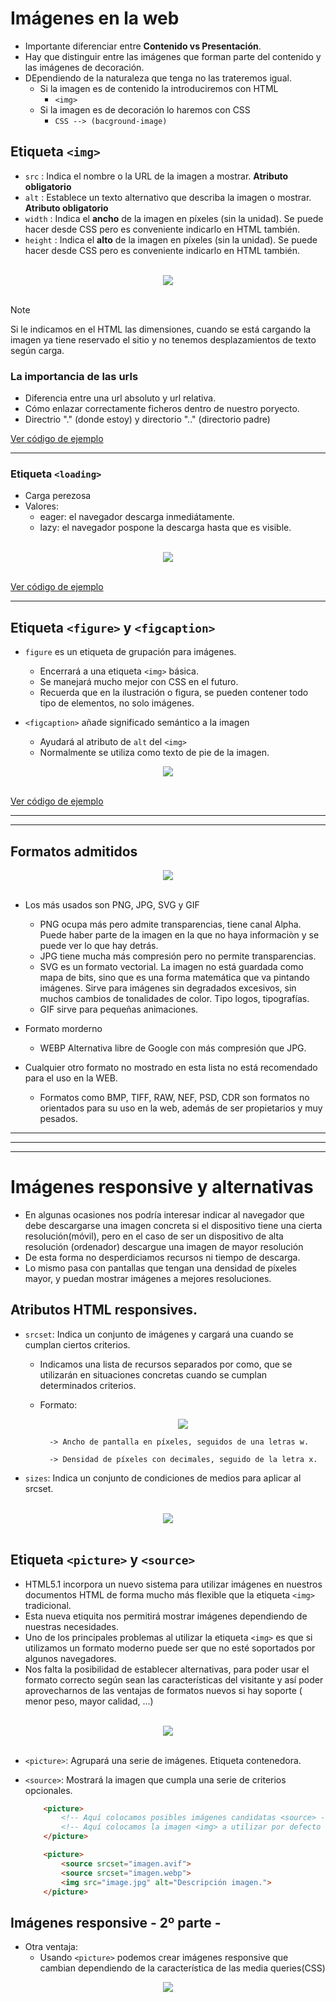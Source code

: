 # Imágenes en la web
- Importante diferenciar entre **Contenido vs Presentación**.
- Hay que distinguir entre las imágenes que forman parte del contenido y las imágenes de decoración.
- DEpendiendo de la naturaleza que tenga no las trateremos igual.
    - Si la imagen es de contenido la introduciremos con HTML
        - `<img>`
    - Si la imagen es de decoración lo haremos con CSS
        - `CSS --> (bacground-image)`

## Etiqueta `<img>`
- `src` : Indica el nombre o la URL de la imagen a mostrar. **Atributo obligatorio**
- `alt` : Establece un texto alternativo que describa la imagen o mostrar. **Atributo obligatorio**
- `width` : Indica el **ancho** de la imagen en píxeles (sin la unidad). Se puede hacer desde CSS pero es conveniente indicarlo en HTML también.
- `height` : Indica el **alto** de la imagen en píxeles (sin la unidad). Se puede hacer desde CSS pero es conveniente indicarlo en HTML también.

<br>
<div style="text-align: center;">
  <img src="img/img.png"/>
</div> 
<br>

>[!NOTE]
> Si le indicamos en el HTML las dimensiones, cuando se está cargando la imagen ya tiene reservado el sitio y no tenemos desplazamientos de texto según carga.


### **La importancia de las urls**
- Diferencia entre una url absoluto y url relativa.
- Cómo enlazar correctamente ficheros dentro de nuestro poryecto.
- Directrio "." (donde estoy) y directorio ".." (directorio padre) 


[Ver código de ejemplo](html/ejercicio1.html)

---

###  Etiqueta `<loading>`
- Carga perezosa 
- Valores: 
    - eager: el navegador descarga inmediátamente.
    - lazy: el navegador pospone la descarga hasta que es visible.

<br>
<div style="text-align: center;">
  <img src="img/loading.png"/>
</div> 
<br>

[Ver código de ejemplo](html/ejercicio2.html)

---

## Etiqueta `<figure>` y `<figcaption>`
- `figure` es un etiqueta de grupación para imágenes.
    - Encerrará a una etiqueta `<img>` básica.
    - Se manejará mucho mejor con CSS en el futuro.
    - Recuerda que en la ilustración o figura, se pueden contener todo tipo de elementos, no solo imágenes.

- `<figcaption>` añade significado semántico a la imagen
    - Ayudará al atributo de `alt` del `<img>`
    - Normalmente se utiliza como texto de pie de la imagen.

<div style="text-align: center;">
  <img src="img/figure.png"/>
</div> 
<br>

[Ver código de ejemplo](html/ejercicio4.html)

---
---

## Formatos admitidos

<div style="text-align: center;">
  <img src="img/formatosadmitidos.png"/>
</div> 
<br>

- Los más usados son PNG, JPG, SVG y GIF
    - PNG ocupa más pero admite transparencias, tiene canal Alpha. Puede haber parte de la imagen en la que no haya informaciòn y se puede ver lo que hay detrás.
    - JPG tiene mucha más compresión pero no permite transparencias.
    - SVG es un formato vectorial. La imagen no está guardada como mapa de bits, sino que es una forma matemática que va pintando imágenes. Sirve para imágenes sin degradados excesivos, sin muchos cambios de tonalidades de color. Tipo logos, tipografías.
    - GIF sirve para pequeñas animaciones.

- Formato morderno
    - WEBP Alternativa libre de Google con más compresión que JPG.

- Cualquier otro formato no mostrado en esta lista no está recomendado para el uso en la WEB.
    - Formatos como BMP, TIFF, RAW, NEF, PSD, CDR son formatos no orientados para su uso en la web, además de ser propietarios y muy pesados.
    
---
---
---

# Imágenes responsive y alternativas
- En algunas ocasiones nos podría interesar indicar al navegador que debe descargarse una imagen concreta si el dispositivo tiene una cierta resolución(móvil), pero en el caso de ser un dispositivo de alta resolución (ordenador) descargue una imagen de mayor resolución
- De esta forma no desperdiciamos recursos ni tiempo de descarga.
- Lo mismo pasa con pantallas que tengan una densidad de píxeles mayor, y puedan mostrar imágenes a mejores resoluciones.

## Atributos HTML responsives.
- `srcset`: Indica un conjunto de imágenes y cargará una cuando se cumplan ciertos criterios.
    - Indicamos una lista de recursos separados por como, que se utilizarán en situaciones concretas cuando se cumplan determinados criterios.
    - Formato:
        <div style="text-align: center;">
        <img src="img/srcset.png"/>
        </div> 

            -> Ancho de pantalla en píxeles, seguidos de una letras w.

            -> Densidad de píxeles con decimales, seguido de la letra x.

- `sizes`: Indica un conjunto de condiciones de medios para aplicar al srcset.

<br>
<div style="text-align: center;">
    <img src="img/srcsetejemplo.png"/>
</div><br>


## Etiqueta `<picture>` y `<source>`
- HTML5.1 incorpora un nuevo sistema para utilizar imágenes en nuestros documentos HTML de forma mucho más flexible que la etiqueta `<img>` tradicional.
- Esta nueva etiquita nos permitirá mostrar imágenes dependiendo de nuestras necesidades.
- Uno de los principales problemas al utilizar la etiqueta `<img>` es que si utilizamos un formato moderno puede ser que no esté soportados por algunos navegadores.
- Nos falta la posibilidad de establecer alternativas, para poder usar el formato correcto según sean las características del visitante y así poder aprovecharnos de las ventajas de formatos nuevos si hay soporte ( menor peso, mayor calidad, ...)

<br>
<div style="text-align: center;">
    <img src="img/picture.png"/>
</div><br>

- `<picture>`: Agrupará una serie de imágenes. Etiqueta contenedora.
- `<source>`: Mostrará la imagen que cumpla una serie de criterios opcionales.

    ```html
        <picture>
            <!-- Aquí colocamos posibles imágenes candidatas <source> -->
            <!-- Aquí colocamos la imagen <img> a utilizar por defecto -->
        </picture>
    ``` 
    ```html 
        <picture>
            <source srcset="imagen.avif"> 
            <source srcset="imagen.webp">
            <img src="image.jpg" alt="Descripción imagen."> 
        </picture>
    ```

## Imágenes responsive - 2º parte -
- Otra ventaja:
    - Usando `<picture>` podemos crear imágenes responsive que cambian dependiendo de la característica de las media queries(CSS)

<div style="text-align: center;">
    <img src="img/mq.png"/>
</div><br>
